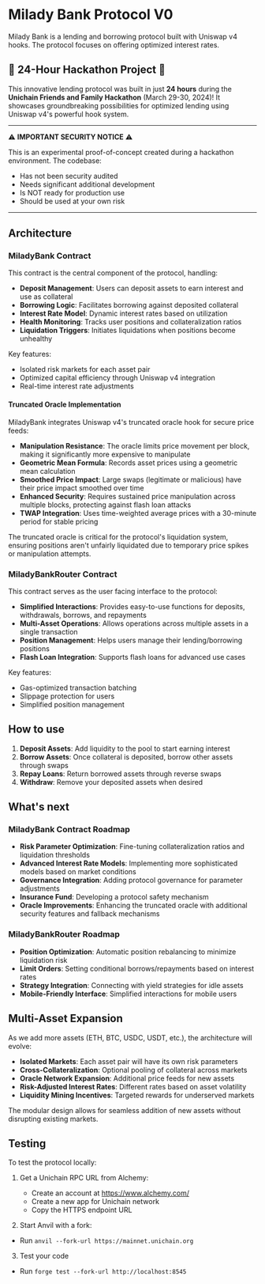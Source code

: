 # Milady Bank Protocol V0

Milady Bank is a lending and borrowing protocol built with Uniswap v4 hooks. The protocol focuses on offering optimized interest rates.

## 🏦 24-Hour Hackathon Project 🚀

This innovative lending protocol was built in just **24 hours** during the **Unichain Friends and Family Hackathon** (March 29-30, 2024)! It showcases groundbreaking possibilities for optimized lending using Uniswap v4's powerful hook system.

---

⚠️ **IMPORTANT SECURITY NOTICE** ⚠️

This is an experimental proof-of-concept created during a hackathon environment. The codebase:

-   Has not been security audited
-   Needs significant additional development
-   Is NOT ready for production use
-   Should be used at your own risk

---

## Architecture

### MiladyBank Contract

This contract is the central component of the protocol, handling:

-   **Deposit Management**: Users can deposit assets to earn interest and use as collateral
-   **Borrowing Logic**: Facilitates borrowing against deposited collateral
-   **Interest Rate Model**: Dynamic interest rates based on utilization
-   **Health Monitoring**: Tracks user positions and collateralization ratios
-   **Liquidation Triggers**: Initiates liquidations when positions become unhealthy

Key features:

-   Isolated risk markets for each asset pair
-   Optimized capital efficiency through Uniswap v4 integration
-   Real-time interest rate adjustments

#### Truncated Oracle Implementation

MiladyBank integrates Uniswap v4's truncated oracle hook for secure price feeds:

-   **Manipulation Resistance**: The oracle limits price movement per block, making it significantly more expensive to manipulate
-   **Geometric Mean Formula**: Records asset prices using a geometric mean calculation
-   **Smoothed Price Impact**: Large swaps (legitimate or malicious) have their price impact smoothed over time
-   **Enhanced Security**: Requires sustained price manipulation across multiple blocks, protecting against flash loan attacks
-   **TWAP Integration**: Uses time-weighted average prices with a 30-minute period for stable pricing

The truncated oracle is critical for the protocol's liquidation system, ensuring positions aren't unfairly liquidated due to temporary price spikes or manipulation attempts.

### MiladyBankRouter Contract

This contract serves as the user facing interface to the protocol:

-   **Simplified Interactions**: Provides easy-to-use functions for deposits, withdrawals, borrows, and repayments
-   **Multi-Asset Operations**: Allows operations across multiple assets in a single transaction
-   **Position Management**: Helps users manage their lending/borrowing positions
-   **Flash Loan Integration**: Supports flash loans for advanced use cases

Key features:

-   Gas-optimized transaction batching
-   Slippage protection for users
-   Simplified position management

## How to use

1. **Deposit Assets**: Add liquidity to the pool to start earning interest
2. **Borrow Assets**: Once collateral is deposited, borrow other assets through swaps
3. **Repay Loans**: Return borrowed assets through reverse swaps
4. **Withdraw**: Remove your deposited assets when desired

## What's next

### MiladyBank Contract Roadmap

-   **Risk Parameter Optimization**: Fine-tuning collateralization ratios and liquidation thresholds
-   **Advanced Interest Rate Models**: Implementing more sophisticated models based on market conditions
-   **Governance Integration**: Adding protocol governance for parameter adjustments
-   **Insurance Fund**: Developing a protocol safety mechanism
-   **Oracle Improvements**: Enhancing the truncated oracle with additional security features and fallback mechanisms

### MiladyBankRouter Roadmap

-   **Position Optimization**: Automatic position rebalancing to minimize liquidation risk
-   **Limit Orders**: Setting conditional borrows/repayments based on interest rates
-   **Strategy Integration**: Connecting with yield strategies for idle assets
-   **Mobile-Friendly Interface**: Simplified interactions for mobile users

## Multi-Asset Expansion

As we add more assets (ETH, BTC, USDC, USDT, etc.), the architecture will evolve:

-   **Isolated Markets**: Each asset pair will have its own risk parameters
-   **Cross-Collateralization**: Optional pooling of collateral across markets
-   **Oracle Network Expansion**: Additional price feeds for new assets
-   **Risk-Adjusted Interest Rates**: Different rates based on asset volatility
-   **Liquidity Mining Incentives**: Targeted rewards for underserved markets

The modular design allows for seamless addition of new assets without disrupting existing markets.

## Testing

To test the protocol locally:

1. Get a Unichain RPC URL from Alchemy:

    - Create an account at https://www.alchemy.com/
    - Create a new app for Unichain network
    - Copy the HTTPS endpoint URL

2. Start Anvil with a fork:

-   Run `anvil --fork-url https://mainnet.unichain.org`

3. Test your code

-   Run `forge test --fork-url http://localhost:8545`
